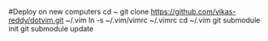 #Deploy on new computers
cd ~
git clone https://github.com/vikas-reddy/dotvim.git ~/.vim
ln -s ~/.vim/vimrc ~/.vimrc
cd ~/.vim
git submodule init
git submodule update
